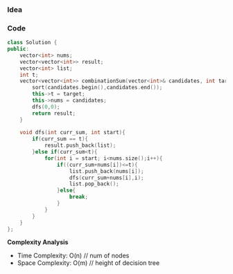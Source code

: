 ### Idea

### Code

```cpp
class Solution {
public:
    vector<int> nums;
    vector<vector<int>> result;
    vector<int> list;
    int t;
    vector<vector<int>> combinationSum(vector<int>& candidates, int target) {
        sort(candidates.begin(),candidates.end());
        this->t = target;
        this->nums = candidates;
        dfs(0,0);
        return result;
    }
    
    void dfs(int curr_sum, int start){
        if(curr_sum == t){
            result.push_back(list);
        }else if(curr_sum<t){
            for(int i = start; i<nums.size();i++){
                if((curr_sum+nums[i])<=t){
                    list.push_back(nums[i]);
                    dfs(curr_sum+nums[i],i);
                    list.pop_back();
                }else{
                    break;
                }
            }
        }
    }
};

```

**Complexity Analysis**

- Time Complexity: O(n) // num of nodes
- Space Complexity: O(m) // height of decision tree
